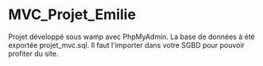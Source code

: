 ﻿# MVC_Projet_Emilie
Projet développé sous wamp avec PhpMyAdmin.
La base de données à été exportée projet_mvc.sql.
Il faut l'importer dans votre SGBD pour pouvoir profiter du site.
